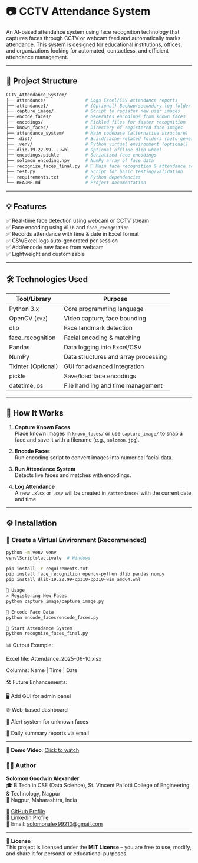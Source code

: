 # 📷 CCTV Attendance System

An AI-based attendance system using face recognition technology that captures faces through CCTV or webcam feed and automatically marks attendance. This system is designed for educational institutions, offices, and organizations looking for automated, contactless, and efficient attendance management.

---

## 📁 Project Structure

```bash
CCTV_Attendance_System/
├── attendance/               # Logs Excel/CSV attendance reports
├── attendance1/              # (Optional) Backup/secondary log folder
├── capture_image/            # Script to register new user images
├── encode_faces/             # Generates encodings from known faces
├── encodings/                # Pickled files for faster recognition
├── known_faces/              # Directory of registered face images
├── attendance_system/        # Main codebase (alternative structure)
├── .dist/                    # Build/cache-related folders (auto-generated)
├── .venv/                    # Python virtual environment (optional)
├── dlib-19.22.99-...whl      # Optional offline dlib wheel
├── encodings.pickle          # Serialized face encodings
├── solomon_encoding.npy      # NumPy array of face data
├── recognize_faces_final.py  # 🔴 Main face recognition & attendance script
├── test.py                   # Script for basic testing/validation
├── requirements.txt          # Python dependencies
└── README.md                 # Project documentation
```
---

## 💡 Features

✅ Real-time face detection using webcam or CCTV stream  
✅ Face encoding using `dlib` and `face_recognition`  
✅ Records attendance with time & date in Excel format  
✅ CSV/Excel logs auto-generated per session  
✅ Add/encode new faces from webcam  
✅ Lightweight and customizable

---

## 🛠️ Technologies Used

| Tool/Library         | Purpose                                      |
|----------------------|----------------------------------------------|
| Python 3.x           | Core programming language                    |
| OpenCV (`cv2`)       | Video capture, face bounding                |
| dlib                 | Face landmark detection                     |
| face_recognition     | Facial encoding & matching                   |
| Pandas               | Data logging into Excel/CSV                  |
| NumPy                | Data structures and array processing         |
| Tkinter (Optional)   | GUI for advanced integration                 |
| pickle               | Save/load face encodings                     |
| datetime, os         | File handling and time management            |

---

## 🔄 How It Works

1. **Capture Known Faces**  
   Place known images in `known_faces/` or use `capture_image/` to snap a face and save it with a filename (e.g., `solomon.jpg`).

2. **Encode Faces**  
   Run encoding script to convert images into numerical facial data.

3. **Run Attendance System**  
Detects live faces and matches with encodings.


4. **Log Attendance**  
A new `.xlsx` or `.csv` will be created in `/attendance/` with the current date and time.

---

## ⚙️ Installation

### 🐍 Create a Virtual Environment (Recommended)
```bash
python -m venv venv
venv\Scripts\activate  # Windows

pip install -r requirements.txt
pip install face_recognition opencv-python dlib pandas numpy
pip install dlib‑19.22.99‑cp310‑cp310‑win_amd64.whl

🚀 Usage
✍️ Registering New Faces
python capture_image/capture_image.py

🧠 Encode Face Data
python encode_faces/encode_faces.py

🎥 Start Attendance System
python recognize_faces_final.py
```
📊 Output Example:

Excel file: Attendance_2025-06-10.xlsx

Columns: Name | Time | Date

🛠️ Future Enhancements:

🖥️ Add GUI for admin panel

🌐 Web-based dashboard

🔔 Alert system for unknown faces

🧾 Daily summary reports via email


---

🎥 **Demo Video**: [Click to watch]([https://github.com/Solomon-Alexander1/CCTV_Attendance_System/blob/master/Final%20CCTV%20Attendance.mkv])


### 🙋‍♂️ Author

**Solomon Goodwin Alexander**  
🎓 B.Tech in CSE (Data Science), St. Vincent Pallotti College of Engineering & Technology, Nagpur  
📍 Nagpur, Maharashtra, India  

🔗 [GitHub Profile](https://github.com/Solomon-Alexander1)  
🔗 [LinkedIn Profile](https://www.linkedin.com/in/solomon-alexander-184733170/)  
📧 Email: solomonalex99210@gmail.com  

---

📜 **License**  
This project is licensed under the **MIT License** – you are free to use, modify, and share it for personal or educational purposes.  

